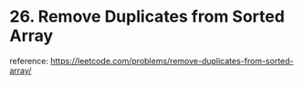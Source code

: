 # 26. Remove Duplicates from Sorted Array

reference: https://leetcode.com/problems/remove-duplicates-from-sorted-array/
